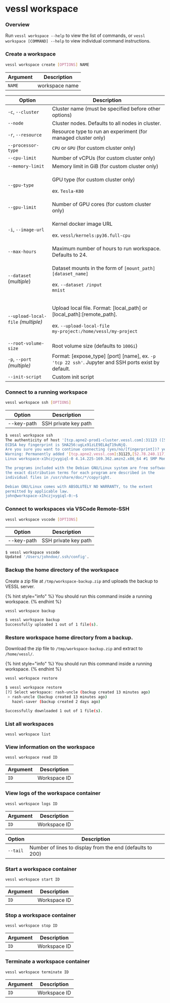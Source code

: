# vessl workspace

### Overview

Run `vessl workspace --help` to view the list of commands, or `vessl workspace [COMMAND] --help` to view individual command instructions.

### Create a workspace

```bash
vessl workspace create [OPTIONS] NAME
```

| Argument | Description    |
| -------- | -------------- |
| `NAME`   | workspace name |

| Option                             | Description                                                                                                                                                |
| ---------------------------------- | ---------------------------------------------------------------------------------------------------------------------------------------------------------- |
| `-c`, `--cluster`                  | Cluster name (must be specified before other options)                                                                                                      |
| `--node`                           | Cluster nodes. Defaults to all nodes in cluster.                                                                                                           |
| `-r`, `--resource`                 | Resource type to run an experiment (for managed cluster only)                                                                                              |
| `--processor-type`                 | `CPU` or `GPU` (for custom cluster only)                                                                                                                   |
| `--cpu-limit`                      | Number of vCPUs (for custom cluster only)                                                                                                                  |
| `--memory-limit`                   | Memory limit in GiB (for custom cluster only)                                                                                                              |
| `--gpu-type`                       | <p>GPU type (for custom cluster only)</p><p>ex. <code>Tesla-K80</code></p>                                                                                 |
| `--gpu-limit`                      | Number of GPU cores (for custom cluster only)                                                                                                              |
| `-i`, `--image-url`                | <p>Kernel docker image URL</p><p>ex. <code>vessl/kernels:py36.full-cpu</code></p>                                                                          |
| `--max-hours`                      | Maximum number of hours to run workspace. Defaults to 24.                                                                                                  |
| `--dataset` (_multiple_)           | <p>Dataset mounts in the form of <code>[mount_path] [dataset_name]</code></p><p>ex. <code>--dataset /input mnist</code></p>                                |
| `--upload-local-file` _(multiple)_ | <p>Upload local file. Format: [local_path] or [local_path]:[remote_path].</p><p>ex. <code>--upload-local-file my-project:/home/vessl/my-project</code></p> |
| `--root-volume-size`               | Root volume size (defaults to `100Gi`)                                                                                                                     |
| `-p`, `--port` _(multiple)_        | Format: \[expose\_type] \[port] \[name], ex. `-p 'tcp 22 ssh'`. Jupyter and SSH ports exist by default.                                                    |
| `--init-script`                    | Custom init script                                                                                                                                         |

###

### Connect to a running workspace

```bash
vessl workspace ssh [OPTIONS]
```

| Option     | Description          |
| ---------- | -------------------- |
| --key-path | SSH private key path |

```bash
$ vessl workspace ssh
The authenticity of host '[tcp.apne2-prod1-cluster.vessl.com]:31123 ([52.78.240.117]:31123)' can't be established.
ECDSA key fingerprint is SHA256:ugLx91zLE9ELAqT19uNjQ.
Are you sure you want to continue connecting (yes/no/[fingerprint])? yes
Warning: Permanently added '[tcp.apne2.vessl.com]:31123,[52.78.240.117]:31123' (ECDSA) to the list of known hosts.
Linux workspace-x1hczjvygiql-0 4.14.225-169.362.amzn2.x86_64 #1 SMP Mon Mar 22 20:14:50 UTC 2021 x86_64

The programs included with the Debian GNU/Linux system are free software;
the exact distribution terms for each program are described in the
individual files in /usr/share/doc/*/copyright.

Debian GNU/Linux comes with ABSOLUTELY NO WARRANTY, to the extent
permitted by applicable law.
john@workspace-x1hczjvygiql-0:~$ 
```



### Connect to workspaces via VSCode Remote-SSH <a href="#savvihub-workspace-vscode" id="savvihub-workspace-vscode"></a>

```bash
vessl workspace vscode [OPTIONS]
```

| Option     | Description          |
| ---------- | -------------------- |
| --key-path | SSH private key path |

```bash
$ vessl workspace vscode
Updated '/Users/johndoe/.ssh/config'.
```

### Backup the home directory of the workspace <a href="#savvihub-workspace-backup" id="savvihub-workspace-backup"></a>

Create a zip file at `/tmp/workspace-backup.zip` and uploads the backup to VESSL server.

{% hint style="info" %}
You should run this command inside a running workspace.
{% endhint %}

```bash
vessl workspace backup
```

```bash
$ vessl workspace backup
Successfully uploaded 1 out of 1 file(s).
```

### Restore workspace home directory from a backup.  <a href="#savvihub-workspace-restore" id="savvihub-workspace-restore"></a>

Download the zip file to `/tmp/workspace-backup.zip` and extract to `/home/vessl/`.

{% hint style="info" %}
You should run this command inside a running workspace.
{% endhint %}

```bash
vessl workspace restore
```

```bash
$ vessl workspace restore
[?] Select workspace: rash-uncle (backup created 13 minutes ago)
 > rash-uncle (backup created 13 minutes ago)
   hazel-saver (backup created 2 days ago)

Successfully downloaded 1 out of 1 file(s).
```

### List all workspaces <a href="#usd-savvihub-image-list" id="usd-savvihub-image-list"></a>

```
vessl workspace list
```

### View information on the workspace

```
vessl workspace read ID
```

| Argument | Description  |
| -------- | ------------ |
| `ID`     | Workspace ID |

### View logs of the workspace container

```
vessl workspace logs ID
```

| Argument | Description  |
| -------- | ------------ |
| `ID`     | Workspace ID |

| Option   | Description                                               |
| -------- | --------------------------------------------------------- |
| `--tail` | Number of lines to display from the end (defaults to 200) |

### Start a workspace container

```
vessl workspace start ID
```

| Argument | Description  |
| -------- | ------------ |
| `ID`     | Workspace ID |

### Stop a workspace container

```
vessl workspace stop ID
```

| Argument | Description  |
| -------- | ------------ |
| `ID`     | Workspace ID |

### Terminate a workspace container

```
vessl workspace terminate ID
```

| Argument | Description  |
| -------- | ------------ |
| `ID`     | Workspace ID |

